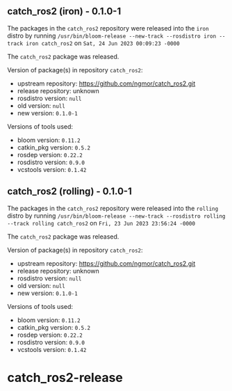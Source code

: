 ## catch_ros2 (iron) - 0.1.0-1

The packages in the `catch_ros2` repository were released into the `iron` distro by running `/usr/bin/bloom-release --new-track --rosdistro iron --track iron catch_ros2` on `Sat, 24 Jun 2023 00:09:23 -0000`

The `catch_ros2` package was released.

Version of package(s) in repository `catch_ros2`:

- upstream repository: https://github.com/ngmor/catch_ros2.git
- release repository: unknown
- rosdistro version: `null`
- old version: `null`
- new version: `0.1.0-1`

Versions of tools used:

- bloom version: `0.11.2`
- catkin_pkg version: `0.5.2`
- rosdep version: `0.22.2`
- rosdistro version: `0.9.0`
- vcstools version: `0.1.42`


## catch_ros2 (rolling) - 0.1.0-1

The packages in the `catch_ros2` repository were released into the `rolling` distro by running `/usr/bin/bloom-release --new-track --rosdistro rolling --track rolling catch_ros2` on `Fri, 23 Jun 2023 23:56:24 -0000`

The `catch_ros2` package was released.

Version of package(s) in repository `catch_ros2`:

- upstream repository: https://github.com/ngmor/catch_ros2.git
- release repository: unknown
- rosdistro version: `null`
- old version: `null`
- new version: `0.1.0-1`

Versions of tools used:

- bloom version: `0.11.2`
- catkin_pkg version: `0.5.2`
- rosdep version: `0.22.2`
- rosdistro version: `0.9.0`
- vcstools version: `0.1.42`


# catch_ros2-release